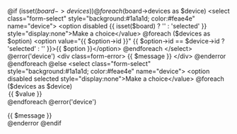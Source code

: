  @if (isset($board->devices))
                            @foreach ($board->devices as $device)
                                <select class="form-select" style="background:#1a1a1d; color:#feae4e" name="device">
                                    <option disabled {{ isset($board) ? '' : 'selected' }} style="display:none">Make a choice</value>
                                    @foreach ($devices as $option)
                                        <option value="{{ $option->id }}" {{ $option->id == $device->id ? 'selected' : '' }}>{{ $option }}</option>
                                    @endforeach
                                </select>
                                @error('device')
                                    <div class=form-error>
                                        {{ $message }}
                                    </div>
                            @enderror 
                            @endforeach
                        @else
                            <select class="form-select" style="background:#1a1a1d; color:#feae4e" name="device">
                                <option disabled selected style="display:none">Make a choice</value>
                                @foreach ($devices as $device)
                                    <option value="{{ $device->id }}">{{ $value }}</option>
                                @endforeach
                            </select>
                            @error('device')
                                <div class=form-error>
                                    {{ $message }}
                                </div>
                            @enderror 
                        @endif